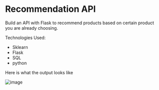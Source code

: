 # Recommendation API 


Build an API with Flask to recommend products based on certain product you are already choosing.


Technologies Used:
- Sklearn
- Flask
- SQL
- python

Here is what the output looks like

![image](https://user-images.githubusercontent.com/25990791/183512186-6eb451d1-4d68-455e-b021-faf12f992be2.png)
